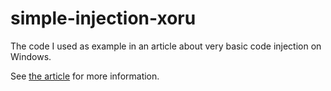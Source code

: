 # simple-injection-xoru
The code I used as example in an article about very basic code injection on Windows.

See [the article](https://www.xoru.net/bas-groothedde/article/hijacking-a-process-with-code-injection-on-windows.html) for more information.